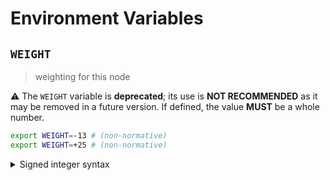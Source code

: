 # Environment Variables

## `WEIGHT`

> weighting for this node

⚠️ The `WEIGHT` variable is **deprecated**; its use is **NOT RECOMMENDED** as it
may be removed in a future version. If defined, the value **MUST** be a whole
number.

```bash
export WEIGHT=-13 # (non-normative)
export WEIGHT=+25 # (non-normative)
```

<details>
<summary>Signed integer syntax</summary>

Signed integers can only be specified using decimal notation. A leading positive
sign (`+`) is **OPTIONAL**. A leading negative sign (`-`) is **REQUIRED** in
order to specify a negative value.

Internally, the `WEIGHT` variable is represented using a signed 8-bit integer
type (`int8`); any value that overflows this data-type is invalid.

</details>
